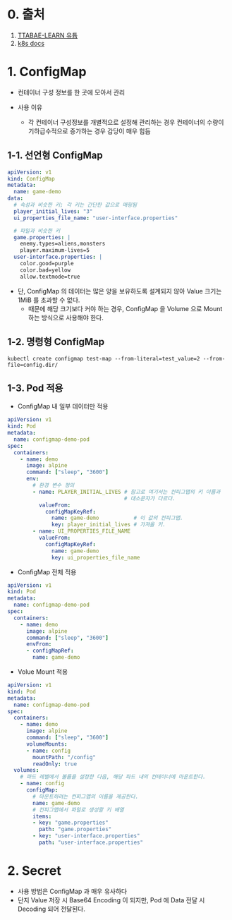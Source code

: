 # 0. 출처
1. [TTABAE-LEARN 유튭](https://www.youtube.com/watch?v=xyGTvkKzrB4&list=PLApuRlvrZKohaBHvXAOhUD-RxD0uQ3z0c&index=34)
2. [k8s docs](https://kubernetes.io/docs/)

# 1. ConfigMap
- 컨테이너 구성 정보를 한 곳에 모아서 관리

- 사용 이유
  - 각 컨테이너 구성정보를 개별적으로 설정해 관리하는 경우 컨테이너의 수량이 기하급수적으로 증가하는 경우 감당이 매우 힘듬

## 1-1. 선언형 ConfigMap
```yaml
apiVersion: v1
kind: ConfigMap
metadata:
  name: game-demo
data:
  # 속성과 비슷한 키; 각 키는 간단한 값으로 매핑됨
  player_initial_lives: "3"
  ui_properties_file_name: "user-interface.properties"

  # 파일과 비슷한 키
  game.properties: |
    enemy.types=aliens,monsters
    player.maximum-lives=5    
  user-interface.properties: |
    color.good=purple
    color.bad=yellow
    allow.textmode=true   
```

- 단, ConfigMap 의 데이터는 많은 양을 보유하도록 설계되지 않아 Value 크기는 1MiB 를 초과할 수 없다.
  - 때문에 해당 크기보다 커야 하는 경우, ConfigMap 을 Volume 으로 Mount 하는 방식으로 사용해야 한다.

## 1-2. 명령형 ConfigMap
```shell
kubectl create configmap test-map --from-literal=test_value=2 --from-file=config.dir/
```

## 1-3. Pod 적용
- ConfigMap 내 일부 데이터만 적용
```yaml
apiVersion: v1
kind: Pod
metadata:
  name: configmap-demo-pod
spec:
  containers:
    - name: demo
      image: alpine
      command: ["sleep", "3600"]
      env:
        # 환경 변수 정의
        - name: PLAYER_INITIAL_LIVES # 참고로 여기서는 컨피그맵의 키 이름과
                                     # 대소문자가 다르다.
          valueFrom:
            configMapKeyRef:
              name: game-demo           # 이 값의 컨피그맵.
              key: player_initial_lives # 가져올 키.
        - name: UI_PROPERTIES_FILE_NAME
          valueFrom:
            configMapKeyRef:
              name: game-demo
              key: ui_properties_file_name
```

- ConfigMap 전체 적용
```yaml
apiVersion: v1
kind: Pod
metadata:
  name: configmap-demo-pod
spec:
  containers:
    - name: demo
      image: alpine
      command: ["sleep", "3600"]
      envFrom:
      - configMapRef:
        name: game-demo
```

- Volue Mount 적용
```yaml
apiVersion: v1
kind: Pod
metadata:
  name: configmap-demo-pod
spec:
  containers:
    - name: demo
      image: alpine
      command: ["sleep", "3600"]
      volumeMounts:
      - name: config
        mountPath: "/config"
        readOnly: true
  volumes:
    # 파드 레벨에서 볼륨을 설정한 다음, 해당 파드 내의 컨테이너에 마운트한다.
    - name: config
      configMap:
        # 마운트하려는 컨피그맵의 이름을 제공한다.
        name: game-demo
        # 컨피그맵에서 파일로 생성할 키 배열
        items:
        - key: "game.properties"
          path: "game.properties"
        - key: "user-interface.properties"
          path: "user-interface.properties"
```


# 2. Secret

- 사용 방법은 ConfigMap 과 매우 유사하다
- 단지 Value 저장 시 Base64 Encoding 이 되지만, Pod 에 Data 전달 시 Decoding 되어 전달된다.
